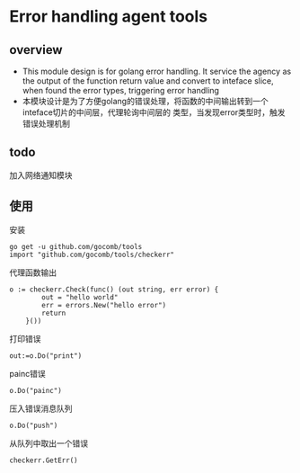 # Error handling agent tools
## overview
* This module design is for golang error handling. It service the agency as the output of the function return value and convert to
inteface slice, when found the error types, triggering error handling
* 本模块设计是为了方便golang的错误处理，将函数的中间输出转到一个inteface切片的中间层，代理轮询中间层的
类型，当发现error类型时，触发错误处理机制
## todo
加入网络通知模块
## 使用
安装
``````
go get -u github.com/gocomb/tools
import "github.com/gocomb/tools/checkerr"

``````
代理函数输出
````
o := checkerr.Check(func() (out string, err error) {
		out = "hello world"
		err = errors.New("hello error")
		return
	}())
````
打印错误
````
out:=o.Do("print")
````
painc错误
````
o.Do("painc")
````
压入错误消息队列
````
o.Do("push")
````
从队列中取出一个错误
````
checkerr.GetErr()
````
